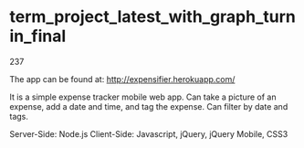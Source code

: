 term_project_latest_with_graph_turnin_final
===========================================

237

The app can be found at: http://expensifier.herokuapp.com/

It is a simple expense tracker mobile web app. Can take a picture of an expense, add a date and time, and tag the expense. 
Can filter by date and tags.

Server-Side: Node.js
Client-Side: Javascript, jQuery, jQuery Mobile, CSS3
